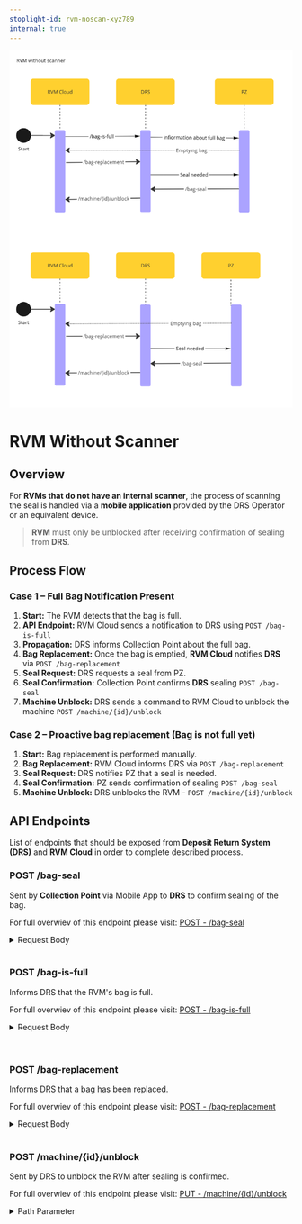 ```yaml
---
stoplight-id: rvm-noscan-xyz789
internal: true
---
```

![RVMWithoutScanner.png](../../assets/images/RVMNoScanner.png)

# RVM Without Scanner

## Overview
For **RVMs that do not have an internal scanner**, the process of scanning the seal is handled via a **mobile application** provided by the DRS Operator or an equivalent device.

>  **RVM** must only be unblocked after receiving confirmation of sealing from **DRS**.

## Process Flow

### Case 1 – Full Bag Notification Present

1. **Start:** The RVM detects that the bag is full.
2. **API Endpoint:** RVM Cloud sends a notification to DRS using `POST /bag-is-full`
3. **Propagation:** DRS informs Collection Point about the full bag.
4. **Bag Replacement:** Once the bag is emptied, **RVM Cloud** notifies **DRS** via `POST /bag-replacement`
5. **Seal Request:** DRS requests a seal from PZ.
6. **Seal Confirmation:** Collection Point confirms **DRS** sealing `POST /bag-seal`
7. **Machine Unblock:** DRS sends a command to RVM Cloud to unblock the machine `POST /machine/{id}/unblock`

### Case 2 – Proactive bag replacement (Bag is not full yet)

1. **Start:** Bag replacement is performed manually.
2. **Bag Replacement:** RVM Cloud informs DRS via `POST /bag-replacement`
3. **Seal Request:** DRS notifies PZ that a seal is needed.
4. **Seal Confirmation:** PZ sends confirmation of sealing `POST /bag-seal`
5. **Machine Unblock:** DRS unblocks the RVM -  `POST /machine/{id}/unblock`



## API Endpoints

List of endpoints that should be exposed from **Deposit Return System (DRS)** and **RVM Cloud** in order to complete described process.

<!--
type: tab
title: DRS
-->

### POST /bag-seal

Sent by **Collection Point** via Mobile App to **DRS** to confirm sealing of the bag.

For full overwiev of this endpoint please visit: [POST - /bag-seal](../../drs-openapi.yaml/paths/~1bag-seal/post)

<details>

<summary>Request Body</summary>

```yaml jsonSchema
  $ref: '../../drs-openapi.yaml#/components/schemas/BagSeal'
```
</details>
<br>

### POST /bag-is-full

Informs DRS that the RVM's bag is full.

For full overwiev of this endpoint please visit: [POST - /bag-is-full](../../drs-openapi.yaml/paths/~1bag-is-full/post)

<details>

<summary>Request Body</summary>

```yaml jsonSchema
  $ref: '../../drs-openapi.yaml#/components/schemas/BagFull'
```
</details>
<br>

<br>

### POST /bag-replacement

Informs DRS that a bag has been replaced.

For full overwiev of this endpoint please visit: [POST - /bag-replacement](../../drs-openapi.yaml/paths/~1bag-replacement/post)

<details>

<summary>Request Body</summary>

```yaml jsonSchema
  $ref: '../../drs-openapi.yaml#/components/schemas/BagReplacement'
```
</details>
<br>

<!--
type: tab
title: RVM
-->

### POST /machine/{id}/unblock

Sent by DRS to unblock the RVM after sealing is confirmed.

For full overwiev of this endpoint please visit: [PUT - /machine/{id}/unblock](../../rvm-openapi.yaml/paths/~1machine~1{id}~1unblock/put)

<details>
<summary>Path Parameter</summary>

```yaml
id:
  type: string
  description: Unique identifier of the machine.
```
</details>

<!-- type: tab-end -->

